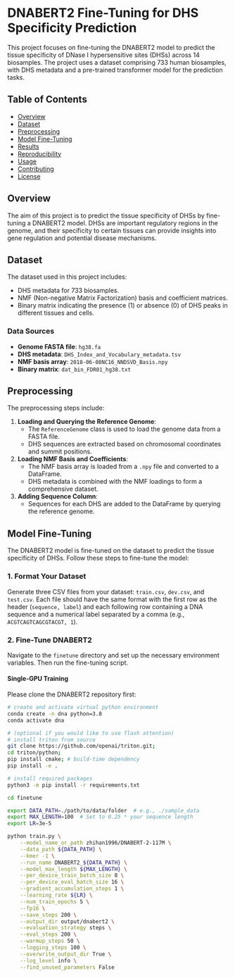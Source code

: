 # DNABERT2 Fine-Tuning for DHS Specificity Prediction

This project focuses on fine-tuning the DNABERT2 model to predict the tissue specificity of DNase I hypersensitive sites (DHSs) across 14 biosamples. The project uses a dataset comprising 733 human biosamples, with DHS metadata and a pre-trained transformer model for the prediction tasks.

## Table of Contents
- [Overview](#overview)
- [Dataset](#dataset)
- [Preprocessing](#preprocessing)
- [Model Fine-Tuning](#model-fine-tuning)
- [Results](#results)
- [Reproducibility](#reproducibility)
- [Usage](#usage)
- [Contributing](#contributing)
- [License](#license)

## Overview
The aim of this project is to predict the tissue specificity of DHSs by fine-tuning a DNABERT2 model. DHSs are important regulatory regions in the genome, and their specificity to certain tissues can provide insights into gene regulation and potential disease mechanisms.

## Dataset
The dataset used in this project includes:
- DHS metadata for 733 biosamples.
- NMF (Non-negative Matrix Factorization) basis and coefficient matrices.
- Binary matrix indicating the presence (1) or absence (0) of DHS peaks in different tissues and cells.

### Data Sources
- **Genome FASTA file**: `hg38.fa`
- **DHS metadata**: `DHS_Index_and_Vocabulary_metadata.tsv`
- **NMF basis array**: `2018-06-08NC16_NNDSVD_Basis.npy`
- **Binary matrix**: `dat_bin_FDR01_hg38.txt`

## Preprocessing
The preprocessing steps include:
1. **Loading and Querying the Reference Genome**: 
   - The `ReferenceGenome` class is used to load the genome data from a FASTA file.
   - DHS sequences are extracted based on chromosomal coordinates and summit positions.
2. **Loading NMF Basis and Coefficients**:
   - The NMF basis array is loaded from a `.npy` file and converted to a DataFrame.
   - DHS metadata is combined with the NMF loadings to form a comprehensive dataset.
3. **Adding Sequence Column**:
   - Sequences for each DHS are added to the DataFrame by querying the reference genome.

## Model Fine-Tuning
The DNABERT2 model is fine-tuned on the dataset to predict the tissue specificity of DHSs. Follow these steps to fine-tune the model:

### 1. Format Your Dataset
Generate three CSV files from your dataset: `train.csv`, `dev.csv`, and `test.csv`. Each file should have the same format with the first row as the header (`sequence, label`) and each following row containing a DNA sequence and a numerical label separated by a comma (e.g., `ACGTCAGTCAGCGTACGT, 1`).

### 2. Fine-Tune DNABERT2
Navigate to the `finetune` directory and set up the necessary environment variables. Then run the fine-tuning script.

#### Single-GPU Training

Please clone the DNABERT2 repository first:
```bash
# create and activate virtual python environment
conda create -n dna python=3.8
conda activate dna

# (optional if you would like to use flash attention)
# install triton from source
git clone https://github.com/openai/triton.git;
cd triton/python;
pip install cmake; # build-time dependency
pip install -e .

# install required packages
python3 -m pip install -r requirements.txt
```

```bash
cd finetune

export DATA_PATH=./path/to/data/folder  # e.g., ./sample_data
export MAX_LENGTH=100  # Set to 0.25 * your sequence length
export LR=3e-5

python train.py \
    --model_name_or_path zhihan1996/DNABERT-2-117M \
    --data_path ${DATA_PATH} \
    --kmer -1 \
    --run_name DNABERT2_${DATA_PATH} \
    --model_max_length ${MAX_LENGTH} \
    --per_device_train_batch_size 8 \
    --per_device_eval_batch_size 16 \
    --gradient_accumulation_steps 1 \
    --learning_rate ${LR} \
    --num_train_epochs 5 \
    --fp16 \
    --save_steps 200 \
    --output_dir output/dnabert2 \
    --evaluation_strategy steps \
    --eval_steps 200 \
    --warmup_steps 50 \
    --logging_steps 100 \
    --overwrite_output_dir True \
    --log_level info \
    --find_unused_parameters False
